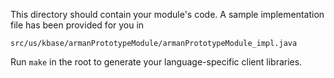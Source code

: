 This directory should contain your module's code.
A sample implementation file has been provided for you in

```src/us/kbase/armanPrototypeModule/armanPrototypeModule_impl.java```

Run `make` in the root to generate your language-specific client libraries.
